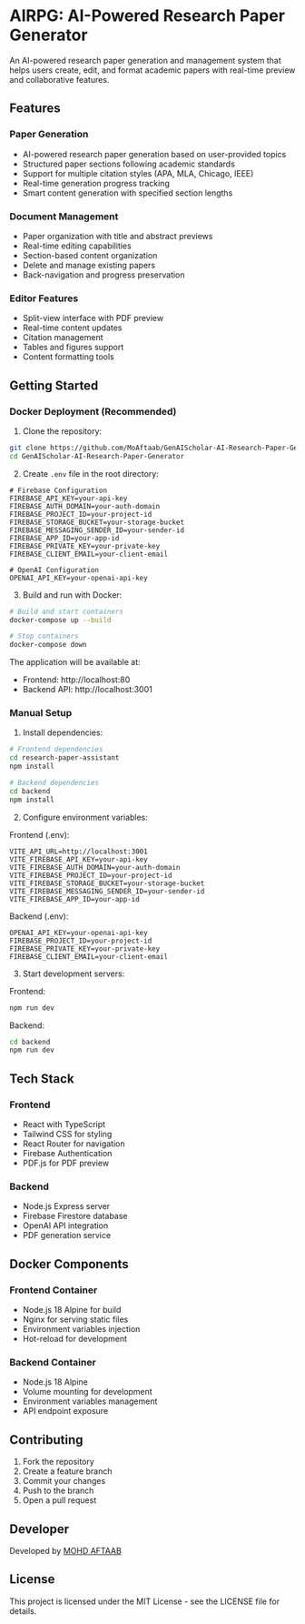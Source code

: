 # AIRPG: AI-Powered Research Paper Generator

An AI-powered research paper generation and management system that helps users create, edit, and format academic papers with real-time preview and collaborative features.

## Features

### Paper Generation
- AI-powered research paper generation based on user-provided topics
- Structured paper sections following academic standards
- Support for multiple citation styles (APA, MLA, Chicago, IEEE)
- Real-time generation progress tracking
- Smart content generation with specified section lengths

### Document Management
- Paper organization with title and abstract previews
- Real-time editing capabilities
- Section-based content organization
- Delete and manage existing papers
- Back-navigation and progress preservation

### Editor Features
- Split-view interface with PDF preview
- Real-time content updates
- Citation management
- Tables and figures support
- Content formatting tools

## Getting Started

### Docker Deployment (Recommended)

1. Clone the repository:
```bash
git clone https://github.com/MoAftaab/GenAIScholar-AI-Research-Paper-Generator-.git
cd GenAIScholar-AI-Research-Paper-Generator
```

2. Create `.env` file in the root directory:
```env
# Firebase Configuration
FIREBASE_API_KEY=your-api-key
FIREBASE_AUTH_DOMAIN=your-auth-domain
FIREBASE_PROJECT_ID=your-project-id
FIREBASE_STORAGE_BUCKET=your-storage-bucket
FIREBASE_MESSAGING_SENDER_ID=your-sender-id
FIREBASE_APP_ID=your-app-id
FIREBASE_PRIVATE_KEY=your-private-key
FIREBASE_CLIENT_EMAIL=your-client-email

# OpenAI Configuration
OPENAI_API_KEY=your-openai-api-key
```

3. Build and run with Docker:
```bash
# Build and start containers
docker-compose up --build

# Stop containers
docker-compose down
```

The application will be available at:
- Frontend: http://localhost:80
- Backend API: http://localhost:3001

### Manual Setup

1. Install dependencies:
```bash
# Frontend dependencies
cd research-paper-assistant
npm install

# Backend dependencies
cd backend
npm install
```

2. Configure environment variables:

Frontend (.env):
```env
VITE_API_URL=http://localhost:3001
VITE_FIREBASE_API_KEY=your-api-key
VITE_FIREBASE_AUTH_DOMAIN=your-auth-domain
VITE_FIREBASE_PROJECT_ID=your-project-id
VITE_FIREBASE_STORAGE_BUCKET=your-storage-bucket
VITE_FIREBASE_MESSAGING_SENDER_ID=your-sender-id
VITE_FIREBASE_APP_ID=your-app-id
```

Backend (.env):
```env
OPENAI_API_KEY=your-openai-api-key
FIREBASE_PROJECT_ID=your-project-id
FIREBASE_PRIVATE_KEY=your-private-key
FIREBASE_CLIENT_EMAIL=your-client-email
```

3. Start development servers:

Frontend:
```bash
npm run dev
```

Backend:
```bash
cd backend
npm run dev
```

## Tech Stack

### Frontend
- React with TypeScript
- Tailwind CSS for styling
- React Router for navigation
- Firebase Authentication
- PDF.js for PDF preview

### Backend
- Node.js Express server
- Firebase Firestore database
- OpenAI API integration
- PDF generation service

## Docker Components

### Frontend Container
- Node.js 18 Alpine for build
- Nginx for serving static files
- Environment variables injection
- Hot-reload for development

### Backend Container
- Node.js 18 Alpine
- Volume mounting for development
- Environment variables management
- API endpoint exposure

## Contributing

1. Fork the repository
2. Create a feature branch
3. Commit your changes
4. Push to the branch
5. Open a pull request

## Developer

Developed by [MOHD AFTAAB](https://github.com/MoAftaab)

## License

This project is licensed under the MIT License - see the LICENSE file for details.
